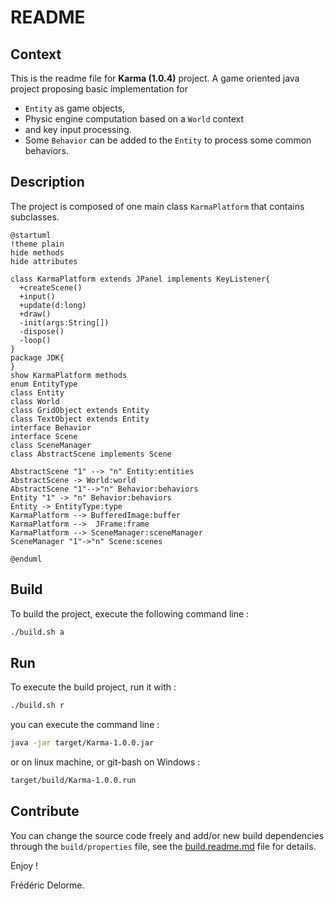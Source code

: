# README

## Context

This is the readme file for **Karma (1.0.4)** project.
A game oriented java project proposing basic implementation for

- `Entity` as game objects,
- Physic engine computation based on a `World` context
- and key input processing.
- Some `Behavior` can be added to the `Entity` to process some common behaviors.

## Description

The project is composed of one main class `KarmaPlatform` that contains subclasses.

```plantuml
@startuml
!theme plain
hide methods
hide attributes

class KarmaPlatform extends JPanel implements KeyListener{
  +createScene()
  +input()
  +update(d:long)
  +draw()
  -init(args:String[])
  -dispose()
  -loop()
}
package JDK{
}
show KarmaPlatform methods 
enum EntityType
class Entity
class World
class GridObject extends Entity
class TextObject extends Entity
interface Behavior
interface Scene
class SceneManager
class AbstractScene implements Scene

AbstractScene "1" --> "n" Entity:entities
AbstractScene -> World:world
AbstractScene "1"-->"n" Behavior:behaviors
Entity "1" -> "n" Behavior:behaviors
Entity -> EntityType:type
KarmaPlatform --> BufferedImage:buffer
KarmaPlatform -->  JFrame:frame
KarmaPlatform --> SceneManager:sceneManager
SceneManager "1"->"n" Scene:scenes

@enduml
```

## Build

To build the project, execute the following command line :

```bash
./build.sh a
```

## Run

To execute the build project, run it with :

```bash
./build.sh r
```

you can execute the command line :

```bash
java -jar target/Karma-1.0.0.jar
```

or on linux machine, or git-bash on Windows :

```bash
target/build/Karma-1.0.0.run
```

## Contribute

You can change the source code freely and add/or new build dependencies through the `build/properties` file, see the [build.readme.md](./build.readme.md) file for details.

Enjoy !

Frédéric Delorme.
